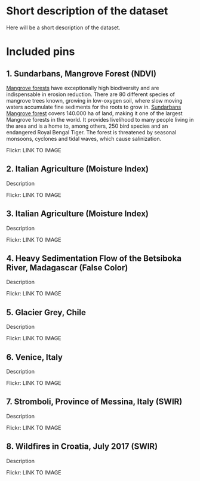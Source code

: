 # Short description of the dataset

Here will be a short description of the dataset.

# Included pins 

## 1. Sundarbans, Mangrove Forest (NDVI)
 
[Mangrove forests](https://oceanservice.noaa.gov/facts/mangroves.html) have exceptionally high biodiversity and are indispensable in erosion reduction. There are 80 different species of mangrove trees known, growing in low-oxygen soil, where slow moving waters accumulate fine sediments for the roots to grow in. [Sundarbans Mangrove forest](https://whc.unesco.org/en/list/798/) covers 140.000 ha of land, making it one of the largest Mangrove forests in the world. It provides livelihood to many people living in the area and is a home to, among others, 250 bird species and an endangered Royal Bengal Tiger. The forest is threatened by seasonal monsoons, cyclones and tidal waves, which cause salinization. 

Flickr: LINK TO IMAGE

## 2. Italian Agriculture (Moisture Index)

Description

Flickr: LINK TO IMAGE

## 3. Italian Agriculture (Moisture Index)

Description

Flickr: LINK TO IMAGE

## 4. Heavy Sedimentation Flow of the Betsiboka River, Madagascar (False Color)

Description

Flickr: LINK TO IMAGE
 
## 5. Glacier Grey, Chile

Description

Flickr: LINK TO IMAGE
 
## 6. Venice, Italy

Description
 
Flickr: LINK TO IMAGE

## 7. Stromboli, Province of Messina, Italy (SWIR)

Description

Flickr: LINK TO IMAGE

## 8. Wildfires in Croatia, July 2017 (SWIR)

Description

Flickr: LINK TO IMAGE
